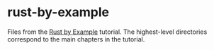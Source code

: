 # rust-by-example

Files from the [Rust by Example](https://doc.rust-lang.org/stable/rust-by-example/index.html) tutorial.  The highest-level directories correspond to the main chapters in the tutorial.

